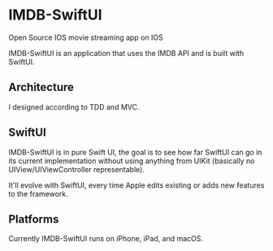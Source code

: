 
# IMDB-SwiftUI
Open Source IOS movie streaming app on IOS


IMDB-SwiftUI is an application that uses the IMDB API and is built with SwiftUI. 
 

## Architecture

I designed according to TDD and MVC.



## SwiftUI

IMDB-SwiftUI is in pure Swift UI, the goal is to see how far SwiftUI can go in its current implementation without using anything from UIKit (basically no UIView/UIViewController representable).

It'll evolve with SwiftUI, every time Apple edits existing or adds new features to the framework.

## Platforms
Currently IMDB-SwiftUI runs on iPhone, iPad, and macOS. 
